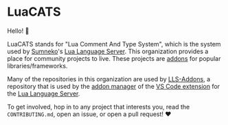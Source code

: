 # LuaCATS
Hello! 👋

LuaCATS stands for "Lua Comment And Type System", which is the system used by [Sumneko](https://github.com/sumneko)'s [Lua Language Server][lls]. This organization provides a place for community projects to live. These projects are [addons](https://luals.github.io/wiki/addons) for popular libraries/frameworks.

Many of the repositories in this organization are used by [LLS-Addons][LLS-Addons], a repository that is used by the [addon manager](https://luals.github.io/wiki/addons/#addon-manager) of the [VS Code extension](https://marketplace.visualstudio.com/items?itemName=sumneko.lua) for the [Lua Language Server][lls].

To get involved, hop in to any project that interests you, read the `CONTRIBUTING.md`, open an issue, or open a pull request! ❤


[lls]: https://github.com/LuaLS/lua-language-server
[LLS-Addons]: https://github.com/LuaLS/LLS-Addons
